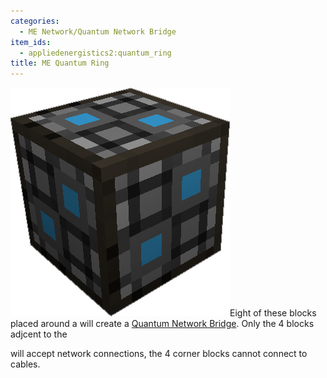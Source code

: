 ```yaml
---
categories:
  - ME Network/Quantum Network Bridge
item_ids:
  - appliedenergistics2:quantum_ring
title: ME Quantum Ring
---
```


![A picture of quantum Ring.](../../../../public/assets/large/quantum_ring.png)Eight of these
blocks placed around a <ItemLink
id="appliedenergistics2:quantum_link"/> will create a [Quantum
Network Bridge](../../me-quantum-network-bridge.md). Only the 4 <ItemLink
id="appliedenergistics2:quantum_ring"/> blocks adjcent to the

<ItemLink id="appliedenergistics2:quantum_link" /> will accept network connections,
the 4 corner blocks cannot connect to cables.

<RecipeFor id="appliedenergistics2:quantum_ring" />
